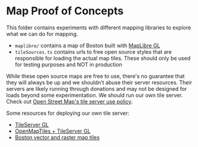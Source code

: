 # Map Proof of Concepts

This folder contains experiments with different mapping libraries to explore what we can do for mapping.

- `maplibre/` contains a map of Boston built with [MapLibre GL](https://maplibre.org/maplibre-gl-js/docs/)
- `tileSources.ts` contains urls to free open source styles that are responsible for loading the actual map tiles. These should only be used for testing purposes and NOT in production

While these open source maps are free to use, there's no guarantee that they will always be up and we shouldn't abuse their server resources. Their servers are likely running through donations and may not be designed for loads beyond some experimentation. We should run our own tile server. Check out [Open Street Map's tile server use policy](https://operations.osmfoundation.org/policies/tiles/).

Some resources for deploying our own tile server:

- [TileServer GL](https://github.com/maptiler/tileserver-gl)
- [OpenMapTiles + TileServer GL](https://openmaptiles.org/docs/host/tileserver-gl)
- [Boston vector and raster map tiles](https://data.maptiler.com/downloads/north-america/us/massachusetts/boston)
